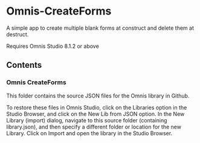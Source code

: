 # Omnis-CreateForms
A simple app to create multiple blank forms at construct and delete them at destruct.

Requires Omnis Studio 8.1.2 or above

## Contents
### Omnis CreateForms
This folder contains the source JSON files for the Omnis library in Github. 

To restore these files in Omnis Studio, click on the Libraries option in the Studio Browser, and click on the New Lib from JSON option. In the New Library (import) dialog, navigate to this source folder (containing library.json), and then specify a different folder or location for the new Library. Click on Import and open the library in the Studio Browser. 
